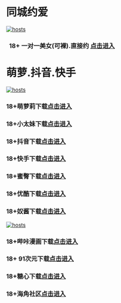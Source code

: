 # 同城约爱
[](#聊天)
[![hosts](https://av8600.github.io/image/ha1.jpg)](#22-如何修改hosts)
###    18+ 一对一美女(可裸).直接约 [点击进入](https://jy1024-1317033022.cos.accelerate.myqcloud.com/location.html?t=001gz_298)
# 萌萝.抖音.快手
[](#聊天)
[![hosts](https://av8600.github.io/image/ha2.jpg)](#22-如何修改hosts)
### 18+萌萝莉下载[点击进入](https://0mksyby3qmlt.top/?channel_code=MIM07BG)
### 18+小太妹下载[点击进入](https://j4wqqdxdv1yw.top/?channel_code=MIM03BG)
### 18+抖音下载[点击进入](https://t860ne3j1mc9.top/?channel_code=MIM05BG1)
### 18+快手下载[点击进入](https://4irk28ythkwy.top/?channel_code=MIM04BG1)
### 18+蜜臀下载[点击进入](https://ckck4qzm36ww.top/?channel_code=MIM18BGG)
### 18+优酷下载[点击进入](https://zlchi5dbudbw.top/?channel_code=MIM13BG)
### 18+奴酱下载[点击进入](https://ed6ajvr69wxq.top/?channel_code=MIM17BG2)
[](#聊天)
[![hosts](https://av8600.github.io/image/ha3.jpg)](#22-如何修改hosts)
### 18+哔咔漫画下载[点击进入](https://bk9xvpbg.com?ch=oebg21bk)
### 18+ 91次元下载[点击进入](https://91nyw78a.com/?ch=oebg21cy)
### 18+糖心下载[点击进入](https://txzvxya5.com/?_c=oebg31tx)
### 18+海角社区[点击进入](https://d.hj17fe.com/?channel=ykhjqq1)


